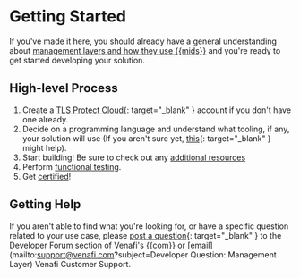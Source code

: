# Getting Started

If you've made it here, you should already have a general understanding about [management layers and how they use {{mids}}](0-intro-management-layer.md) and you're ready to get started developing your solution.

## High-level Process

1. Create a [TLS Protect Cloud](https://vaas.venafi.com){: target="_blank" } account if you don't have one already.
2. Decide on a programming language and understand what tooling, if any, your solution will use (If you aren't sure yet, [this](https://venafi-dev-onboarding.paperform.co/){: target="_blank" } might help).
3. Start building! Be sure to check out any [additional resources](4-additional-resources.md)
4. Perform [functional testing](3-functional-testing-management-layer.md).
5. Get [certified](../../Certification/TLS-Protect-Cloud/1-tlsp-certification-intro.md)!

## Getting Help

If you aren't able to find what you're looking for, or have a specific question related to your use case, please [post a question](https://community.venafi.com/ask-the-community-23){: target="_blank" } to the Developer Forum section of Venafi's {{com}} or [email](mailto:support@venafi.com?subject=Developer Question: Management Layer) Venafi Customer Support. 

